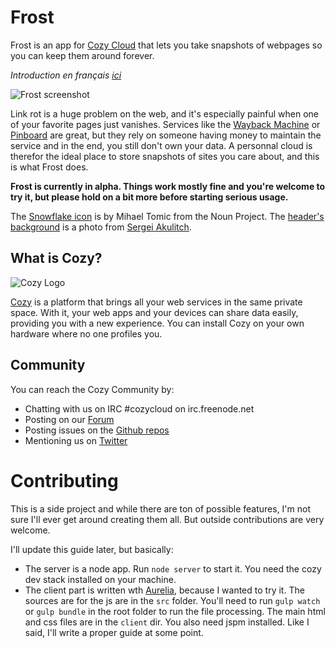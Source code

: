 # **Frost**

Frost is an app for [Cozy Cloud](http://cozy.io) that lets you take snapshots of webpages so you can keep them around forever.

*Introduction en français [ici](https://forum.cozy.io/t/frost-application/2123)*

![Frost screenshot](https://forum.cozy.io/uploads/default/original/1X/94599e30da39e09b29456ae3ca8527de90ee0a83.png)

Link rot is a huge problem on the web, and it's especially painful when one of your favorite pages just vanishes. Services like the [Wayback Machine](https://archive.org/web/) or [Pinboard](https://pinboard.in/) are great, but they rely on someone having money to maintain the service and in the end, you still don't own your data. A personnal cloud is therefor the ideal place to store snapshots of sites you care about, and this is what Frost does.

**Frost is currently in alpha. Things work mostly fine and you're welcome to try it, but please hold on a bit more before starting serious usage.**

The [Snowflake icon](https://thenounproject.com/search/?q=freeze&i=214113) is by Mihael Tomic from the Noun Project.
The [header's background](https://unsplash.com/photos/MvftAbKK9Ek) is a photo from [Sergei Akulitch](https://unsplash.com/sakulich).


## What is Cozy?

![Cozy Logo](https://raw.github.com/mycozycloud/cozy-setup/gh-pages/assets/images/happycloud.png)

[Cozy](http://cozy.io) is a platform that brings all your web services in the
same private space.  With it, your web apps and your devices can share data
easily, providing you
with a new experience. You can install Cozy on your own hardware where no one
profiles you.

## Community

You can reach the Cozy Community by:

* Chatting with us on IRC #cozycloud on irc.freenode.net
* Posting on our [Forum](https://forum.cozy.io/)
* Posting issues on the [Github repos](https://github.com/cozy/)
* Mentioning us on [Twitter](http://twitter.com/mycozycloud)

# Contributing

This is a side project and while there are ton of possible features, I'm not sure I'll ever get around creating them all. But outside contributions are very welcome.

I'll update this guide later, but basically:

- The server is a node app. Run `node server` to start it. You need the cozy dev stack installed on your machine.
- The client part is written wth [Aurelia](http://aurelia.io/), because I wanted to try it. The sources are for the js are in the `src` folder. You'll need to run `gulp watch` or `gulp bundle` in the root folder to run the file processing. The main html and css files are in the `client` dir. You also need jspm installed. Like I said, I'll write a proper guide at some point.

